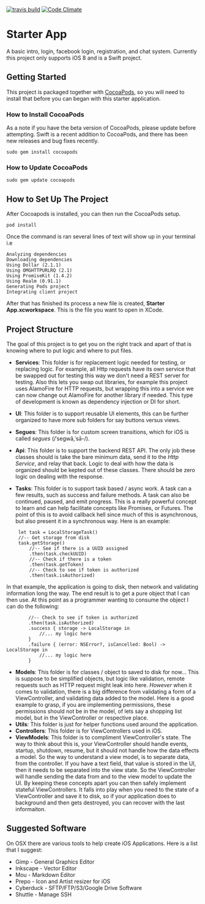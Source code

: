 [![travis build](https://api.travis-ci.org/joseph-montanez/starter-app-native-ios.png)](https://travis-ci.org/joseph-montanez/starter-app-native-ios) 
[![Code Climate](https://codeclimate.com/github/joseph-montanez/starter-app-native-ios/badges/gpa.svg)](https://codeclimate.com/github/joseph-montanez/starter-app-native-ios)

# Starter App

A basic intro, login, facebook login, registration, and chat system. Currently this project only supports iOS 8 and is a Swift project.

## Getting Started

This project is packaged together with [CocoaPods](https://cocoapods.org), so you will need to install that before you can began with this starter application.

### How to Install CocoaPods

As a note if you have the beta version of CocoaPods, please update before attempting. Swift is a recent addition to CocoaPods, and there has been new releases and bug fixes recently.

	sudo gem install cocoapods
	
### How to Update CocoaPods

	sudo gem update cocoapods
	
## How to Set Up The Project

After Cocoapods is installed, you can then run the CocoaPods setup.

	pod install
	
Once the command is ran several lines of text will show up in your terminal i.e

	Analyzing dependencies
	Downloading dependencies
	Using Dollar (2.1.1)
	Using OMGHTTPURLRQ (2.1)
	Using PromiseKit (1.4.2)
	Using Realm (0.91.1)
	Generating Pods project
	Integrating client project
	
After that has finished its process a new file is created, **Starter App.xcworkspace**. This is the file you want to open in XCode.

## Project Structure

The goal of this project is to get you on the right track and apart of that is knowing where to put logic and where to put files.

 - **Services**: This folder is for replacement logic needed for testing, or replacing logic. For example, all Http requests have its own service that be swapped out for testing this way we don't need a REST server for testing. Also this lets you swap out libraries, for example this project uses AlamoFire for HTTP requests, but wrapping this into a service we can now change out AlamoFire for another library if needed. This type of development is known as dependency injection or DI for short.
 - **UI**: This folder is to support reusable UI elements, this can be further organized to have more sub folders for say buttons versus views.
 - **Segues**: This folder is for custom screen transitions, which for iOS is called *segues* (/ˈseɡwā,ˈsā-/).
 - **Api**: This folder is to support the backend REST API. The only job these classes should is take the bare minimum data, send it to the *Http Service*, and relay that back. Logic to deal with how the data is organized should be kepted out of these classes. There should be zero logic on dealing with the response.
 - **Tasks**: This folder is to support task based / async work. A task can a few results, such as success and failure methods. A task can also be continued, paused, and emit progress. This is a really powerful concept to learn and can help facilitate concepts like Promises, or Futures. The point of this is to avoid callback hell since much of this is asynchronous, but also present it in a synchronous way. Here is an example:
 
        let task = LocalStorageTask()
        //-- Get storage from disk
        task.getStorage()
            //-- See if there is a UUID assigned
            .then(task.checkUUID)
            //-- Check if there is a token
            .then(task.getToken)
            //-- Check to see if token is authorized
            .then(task.isAuthorized)    
 In that example, the application is going to disk, then network and validating information long the way. The end result is to get a pure object that I can then use. At this point as a programmer wanting to consume the object I can do the following:
 
            //-- Check to see if token is authorized
            .then(task.isAuthorized)
            .success { storage -> LocalStorage in
            	//... my logic here
            }
            .failure { (error: NSError?, isCancelled: Bool) -> LocalStorage in
            	//... my logic here
            }
- **Models**: This folder is for classes / object to saved to disk for now... This is suppose to be simplified objects, but logic like validation, remote requests such as HTTP request might leak into here. *However* when it comes to validation, there is a big difference from validating a form of a ViewController, and validating data added to the model. Here is a good example to grasp, if you are implementing permissions, these permissions should not be in the model, of lets say a shopping list model, but in the ViewController or respective place.
- **Utils**: This folder is just for helper functions used around the application.
- **Controllers**: This folder is for ViewControllers used in iOS.
- **ViewModels**: This folder is to compliment ViewController's state. The way to think about this is, your ViewController should handle events, startup, shutdown, resume, but it should not handle how the data effects a model. So the way to understand a view model, is to separate data, from the controller. If you have a text field, that value is stored in the UI, then it needs to be separated into the view state. So the ViewController will handle sending the data from and to the view model to update the UI. By keeping these concepts apart you can then safely implement stateful ViewControllers. It falls into play when you need to the state of a ViewController and save it to disk, so if your application does to background and then gets destroyed, you can recover with the last informaiton. 

## Suggested Software

On OSX there are various tools to help create iOS Applications. Here is a list that I suggest:

 - Gimp - General Graphics Editor
 - Inkscape - Vector Editor
 - Mou - Markdown Editor
 - Prepo - Icon and Artist resizer for iOS
 - Cyberduck - SFTP/FTP/S3/Google Drive Software
 - Shuttle - Manage SSH
 